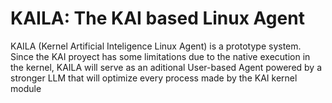# KAILA: The KAI based Linux Agent 
KAILA (Kernel Artificial Inteligence Linux Agent) is a prototype system. Since the KAI proyect has some limitations due to the native execution in the kernel, KAILA will serve as an aditional User-based Agent powered by a stronger LLM that will optimize every process made by the KAI kernel module